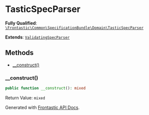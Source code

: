 #  TasticSpecParser

**Fully Qualified**: [`\Frontastic\Common\SpecificationBundle\Domain\TasticSpecParser`](../../../../src/php/SpecificationBundle/Domain/TasticSpecParser.php)

**Extends**: [`ValidatingSpecParser`](ValidatingSpecParser.md)

## Methods

* [__construct()](#__construct)

### __construct()

```php
public function __construct(): mixed
```

Return Value: `mixed`

Generated with [Frontastic API Docs](https://github.com/FrontasticGmbH/apidocs).
